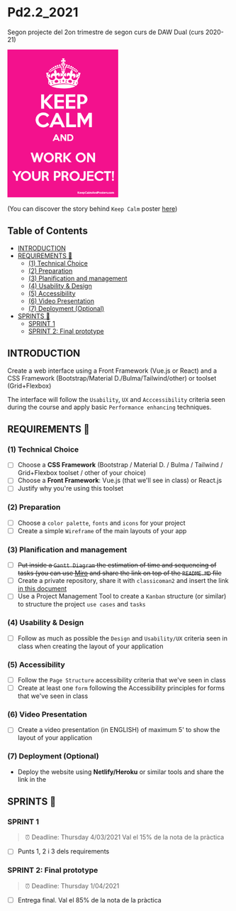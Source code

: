 # Pd2.2_2021

Segon projecte del 2on trimestre de segon curs de DAW Dual (curs 2020-21)

![prova](./assets/keepcalm.png)

(You can discover the story behind `Keep Calm` poster [here](https://london.ac.uk/about-us/history-university-london/story-behind-keep-calm-and-carry))

## Table of Contents

<!-- toc -->

- [INTRODUCTION](#introduction)
- [REQUIREMENTS :construction_worker:](#requirements-construction_worker)
  * [(1) Technical Choice](#1-technical-choice)
  * [(2) Preparation](#2-preparation)
  * [(3) Planification and management](#3-planification-and-management)
  * [(4) Usability & Design](#4-usability--design)
  * [(5) Accessibility](#5-accessibility)
  * [(6) Video Presentation](#6-video-presentation)
  * [(7) Deployment (Optional)](#7-deployment-optional)
- [SPRINTS :rocket:](#sprints-rocket)
  * [SPRINT 1](#sprint-1)
  * [SPRINT 2: Final prototype](#sprint-2-final-prototype)

<!-- tocstop -->

## INTRODUCTION
Create a web interface using a Front Framework (Vue.js or React) and a CSS Framework (Bootstrap/Material D./Bulma/Tailwind/other) or toolset (Grid+Flexbox)

The interface will follow the `Usability`, `UX` and `Acccessibility` criteria seen during the course and apply basic `Performance enhancing` techniques.

## REQUIREMENTS :construction_worker:

### (1) Technical Choice
- [ ] Choose a __CSS Framework__ (Bootstrap / Material D. / Bulma / Tailwind / Grid+Flexbox toolset / other of your choice)
- [ ] Choose a __Front Framework__: Vue.js (that we'll see in class) or React.js
- [ ] Justify why you're using this toolset

### (2) Preparation
- [ ] Choose a `color palette`, `fonts` and `icons` for your project
- [ ] Create a simple `Wireframe` of the main layouts of your app

### (3) Planification and management
- [ ] ~~Put inside a `Gantt Diagram` the estimation of time and sequencing of tasks (you can use [Miro](https://miro.com/) and share the link on top of the `README.MD` file~~
- [ ] Create a private repository, share it with `classicoman2` and insert the link [in this document](https://docs.google.com/spreadsheets/d/1GU-yBlZW1Zx9zxNPLuJpAlfvohR6mnwaI39EcOSN72Y/edit)
- [ ] Use a Project Management Tool to create a `Kanban` structure (or similar) to structure the project `use cases` and `tasks`

### (4) Usability & Design
- [ ] Follow as much as possible the `Design` and `Usability/UX` criteria seen in class when creating the layout of your application

### (5) Accessibility
- [ ] Follow the `Page Structure` accessibility criteria that we've seen in class
- [ ] Create at least one `form` following the Accessibility principles for forms that we've seen in class

### (6) Video Presentation
- [ ] Create a video presentation (in ENGLISH) of maximum 5' to show the layout of your application

### (7) Deployment (Optional)
- Deploy the website using **Netlify/Heroku** or similar tools and share the link in the 

## SPRINTS :rocket:
### SPRINT 1
> :alarm_clock: Deadline: Thursday 4/03/2021
> Val el 15% de la nota de la pràctica

- [ ] Punts 1, 2 i 3 dels requirements

### SPRINT 2: Final prototype
> :alarm_clock: Deadline: Thursday 1/04/2021

- [ ] Entrega final. Val el 85% de la nota de la pràctica
